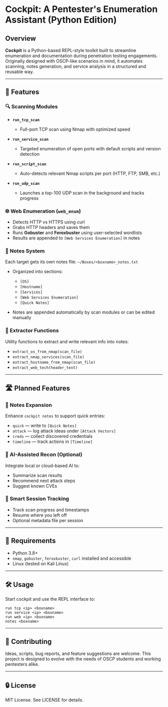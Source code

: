 # Cockpit: A Pentester's Enumeration Assistant (Python Edition)

## Overview

**Cockpit** is a Python-based REPL-style toolkit built to streamline enumeration and documentation during penetration testing engagements. Originally designed with OSCP-like scenarios in mind, it automates scanning, notes generation, and service analysis in a structured and reusable way.

---

## 🚀 Features

### 🔍 Scanning Modules

* **`run_tcp_scan`**

  * Full-port TCP scan using Nmap with optimized speed
* **`run_service_scan`**

  * Targeted enumeration of open ports with default scripts and version detection
* **`run_script_scan`**

  * Auto-detects relevant Nmap scripts per port (HTTP, FTP, SMB, etc.)
* **`run_udp_scan`**

  * Launches a top-100 UDP scan in the background and tracks progress

### 🌐 Web Enumeration (`web_enum`)

* Detects HTTP vs HTTPS using curl
* Grabs HTTP headers and saves them
* Runs **Gobuster** and **Feroxbuster** using user-selected wordlists
* Results are appended to `[Web Services Enumeration]` in notes

### 📝 Notes System

Each target gets its own notes file: `~/Boxes/<boxname>_notes.txt`

* Organized into sections:

  * `[OS]`
  * `[Hostname]`
  * `[Services]`
  * `[Web Services Enumeration]`
  * `[Quick Notes]`
* Notes are appended automatically by scan modules or can be edited manually

### 🧠 Extractor Functions

Utility functions to extract and write relevant info into notes:

* `extract_os_from_nmap(scan_file)`
* `extract_nmap_services(scan_file)`
* `extract_hostname_from_nmap(scan_file)`
* `extract_web_tech(header_text)`

---

## 🛣️ Planned Features

### 📓 Notes Expansion

Enhance `cockpit notes` to support quick entries:

* `quick` — write to `[Quick Notes]`
* `attack` — log attack ideas under `[Attack Vectors]`
* `creds` — collect discovered credentials
* `timeline` — track actions in `[Timeline]`

### 🤖 AI-Assisted Recon (Optional)

Integrate local or cloud-based AI to:

* Summarize scan results
* Recommend next attack steps
* Suggest known CVEs

### 🔁 Smart Session Tracking

* Track scan progress and timestamps
* Resume where you left off
* Optional metadata file per session

---

## 🧰 Requirements

* Python 3.8+
* `nmap`, `gobuster`, `feroxbuster`, `curl` installed and accessible
* Linux (tested on Kali Linux)

---

## 🛠️ Usage

Start cockpit and use the REPL interface to:

```
run tcp <ip> <boxname>
run service <ip> <boxname>
run web <ip> <boxname>
notes <boxname>
```

---

## 💬 Contributing

Ideas, scripts, bug reports, and feature suggestions are welcome. This project is designed to evolve with the needs of OSCP students and working pentesters alike.

---

## 🔒 License

MIT License. See LICENSE for details.
